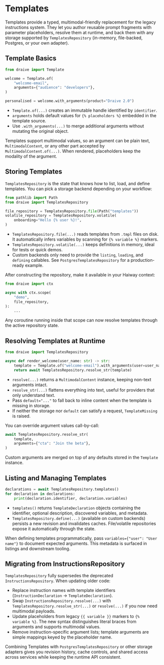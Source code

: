 # Templates

Templates provide a typed, multimodal-friendly replacement for the legacy instructions system. They
let you author reusable prompt fragments with parameter placeholders, resolve them at runtime, and
back them with any storage supported by `TemplatesRepository` (in-memory, file-backed, Postgres, or
your own adapter).

## Template Basics

```python
from draive import Template

welcome = Template.of(
    "welcome-email",
    arguments={"audience": "developers"},
)

personalised = welcome.with_arguments(product="Draive 2.0")
```

- `Template.of(...)` creates an immutable handle identified by `identifier`.
- `arguments` holds default values for `{% placeholders %}` embedded in the template source.
- Use `.with_arguments(...)` to merge additional arguments without mutating the original object.

Templates support multimodal values, so an argument can be plain text, `MultimodalContent`, or any
other part accepted by `MultimodalContent.of(...)`. When rendered, placeholders keep the modality of
the argument.

## Storing Templates

`TemplatesRepository` is the state that knows how to list, load, and define templates. You can pick
a storage backend depending on your workflow:

```python
from pathlib import Path
from draive import TemplatesRepository

file_repository = TemplatesRepository.file(Path("templates"))
volatile_repository = TemplatesRepository.volatile(
    onboarding="Hello {% user %}!",
)
```

- `TemplatesRepository.file(...)` reads templates from `.tmpl` files on disk. It automatically
  infers variables by scanning for `{% variable %}` markers.
- `TemplatesRepository.volatile(...)` keeps definitions in memory, ideal for tests or quick demos.
- Custom backends only need to provide the `listing`, `loading`, and `defining` callables. See
  `PostgresTemplatesRepository` for a production-ready example.

After constructing the repository, make it available in your Haiway context:

```python
from draive import ctx

async with ctx.scope(
    "demo",
    file_repository,
):
    ...
```

Any coroutine running inside that scope can now resolve templates through the active repository
state.

## Resolving Templates at Runtime

```python
from draive import TemplatesRepository

async def render_welcome(user_name: str) -> str:
    template = Template.of("welcome-email").with_arguments(user=user_name)
    return await TemplatesRepository.resolve_str(template)
```

- `resolve(...)` returns a `MultimodalContent` instance, keeping non-text arguments intact.
- `resolve_str(...)` flattens everything into text, useful for providers that only understand text.
- Pass `default="..."` to fall back to inline content when the template is missing in storage.
- If neither the storage nor `default` can satisfy a request, `TemplateMissing` is raised.

You can override argument values call-by-call:

```python
await TemplatesRepository.resolve_str(
    template,
    arguments={"cta": "Join the beta"},
)
```

Custom arguments are merged on top of any defaults stored in the `Template` instance.

## Listing and Managing Templates

```python
declarations = await TemplatesRepository.templates()
for declaration in declarations:
    print(declaration.identifier, declaration.variables)
```

- `templates()` returns `TemplateDeclaration` objects containing the identifier, optional
  description, discovered variables, and metadata.
- `TemplatesRepository.define(...)` (available on custom backends) persists a new revision and
  invalidates caches. File/volatile repositories expose it automatically through the state.

When defining templates programmatically, pass `variables={"user": "User name"}` to document
expected arguments. This metadata is surfaced in listings and downstream tooling.

## Migrating from InstructionsRepository

`TemplatesRepository` fully supersedes the deprecated `InstructionsRepository`. When updating older
code:

- Replace instruction names with template identifiers (`InstructionDeclaration` →
  `TemplateDeclaration`).
- Swap `InstructionsRepository.resolve(...)` with `TemplatesRepository.resolve_str(...)` or
  `resolve(...)` if you now need multimodal payloads.
- Update placeholders from legacy `{{ variable }}` markers to `{% variable %}`. The new syntax
  distinguishes literal braces from arguments and supports multimodal values.
- Remove instruction-specific argument lists; template arguments are simple mappings keyed by the
  placeholder name.

Combining Templates with `PostgresTemplatesRepository` or other storage adapters gives you revision
history, cache controls, and shared access across services while keeping the runtime API consistent.
